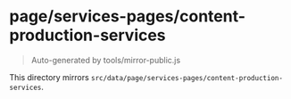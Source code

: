 # page/services-pages/content-production-services

> Auto-generated by tools/mirror-public.js

This directory mirrors `src/data/page/services-pages/content-production-services`.
